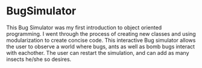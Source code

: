 # BugSimulator
This Bug Simulator was my first introduction to object oriented programming. 
I went through the process of creating new classes and using modularization to create concise code. 
This interactive Bug simulator allows the user to observe a world where bugs, ants as well as bomb bugs interact with eachother.
The user can restart the simulation, and can add as many insects he/she so desires.
